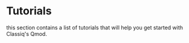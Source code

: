 # Tutorials

this section contains a list of tutorials that will help you get started with Classiq's Qmod.
